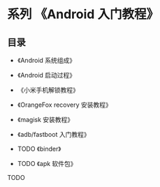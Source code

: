 # 系列 《Android 入门教程》


## 目录

+ 《Android 系统组成》

+ 《Android 启动过程》

+ 《小米手机解锁教程》

+ 《OrangeFox recovery 安装教程》

+ 《magisk 安装教程》

+ 《adb/fastboot 入门教程》

+ TODO 《binder》

+ TODO 《apk 软件包》


TODO
